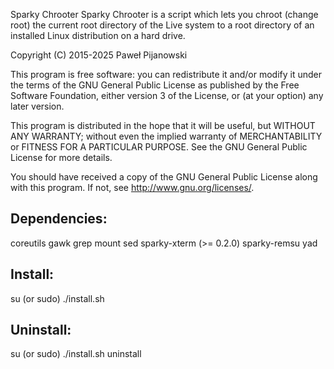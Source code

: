 Sparky Chrooter
Sparky Chrooter is a script which lets you chroot (change root) the current root directory of the Live system to a root directory of an installed Linux distribution on a hard drive.

Copyright (C) 2015-2025 Paweł Pijanowski

This program is free software: you can redistribute it and/or modify
it under the terms of the GNU General Public License as published by
the Free Software Foundation, either version 3 of the License, or
(at your option) any later version.

This program is distributed in the hope that it will be useful,
but WITHOUT ANY WARRANTY; without even the implied warranty of
MERCHANTABILITY or FITNESS FOR A PARTICULAR PURPOSE.  See the
GNU General Public License for more details.

You should have received a copy of the GNU General Public License
along with this program.  If not, see <http://www.gnu.org/licenses/>.

Dependencies:
-------------
coreutils
gawk
grep
mount
sed
sparky-xterm (>= 0.2.0)
sparky-remsu
yad

Install:
-------------
su (or sudo) 
./install.sh

Uninstall:
-------------
su (or sudo)
./install.sh uninstall
